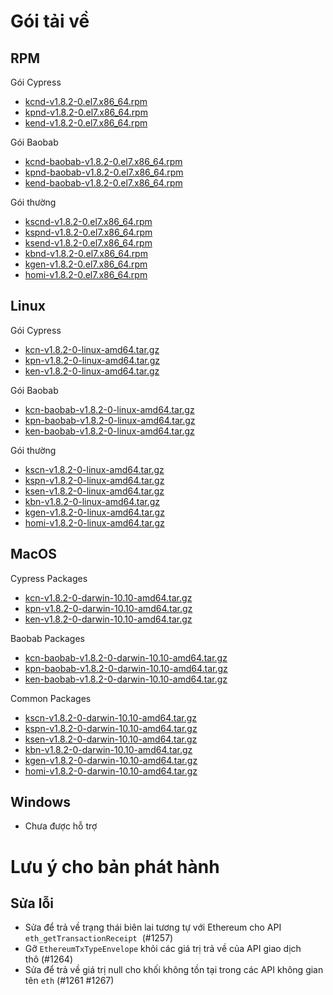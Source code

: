 # Gói tải về <a id="package-downloads"></a>

## RPM <a id="rpm"></a>

Gói Cypress
- [kcnd-v1.8.2-0.el7.x86_64.rpm](https://packages.klaytn.net/klaytn/v1.8.2/kcnd-v1.8.2-0.el7.x86_64.rpm)
- [kpnd-v1.8.2-0.el7.x86_64.rpm](https://packages.klaytn.net/klaytn/v1.8.2/kpnd-v1.8.2-0.el7.x86_64.rpm)
- [kend-v1.8.2-0.el7.x86_64.rpm](https://packages.klaytn.net/klaytn/v1.8.2/kend-v1.8.2-0.el7.x86_64.rpm)

Gói Baobab
- [kcnd-baobab-v1.8.2-0.el7.x86_64.rpm](https://packages.klaytn.net/klaytn/v1.8.2/kcnd-baobab-v1.8.2-0.el7.x86_64.rpm)
- [kpnd-baobab-v1.8.2-0.el7.x86_64.rpm](https://packages.klaytn.net/klaytn/v1.8.2/kpnd-baobab-v1.8.2-0.el7.x86_64.rpm)
- [kend-baobab-v1.8.2-0.el7.x86_64.rpm](https://packages.klaytn.net/klaytn/v1.8.2/kend-baobab-v1.8.2-0.el7.x86_64.rpm)

Gói thường
- [kscnd-v1.8.2-0.el7.x86_64.rpm](https://packages.klaytn.net/klaytn/v1.8.2/kscnd-v1.8.2-0.el7.x86_64.rpm)
- [kspnd-v1.8.2-0.el7.x86_64.rpm](https://packages.klaytn.net/klaytn/v1.8.2/kspnd-v1.8.2-0.el7.x86_64.rpm)
- [ksend-v1.8.2-0.el7.x86_64.rpm](https://packages.klaytn.net/klaytn/v1.8.2/ksend-v1.8.2-0.el7.x86_64.rpm)
- [kbnd-v1.8.2-0.el7.x86_64.rpm](https://packages.klaytn.net/klaytn/v1.8.2/kbnd-v1.8.2-0.el7.x86_64.rpm)
- [kgen-v1.8.2-0.el7.x86_64.rpm](https://packages.klaytn.net/klaytn/v1.8.2/kgen-v1.8.2-0.el7.x86_64.rpm)
- [homi-v1.8.2-0.el7.x86_64.rpm](https://packages.klaytn.net/klaytn/v1.8.2/homi-v1.8.2-0.el7.x86_64.rpm)

## Linux <a id="linux"></a>

Gói Cypress
- [kcn-v1.8.2-0-linux-amd64.tar.gz](https://packages.klaytn.net/klaytn/v1.8.2/kcn-v1.8.2-0-linux-amd64.tar.gz)
- [kpn-v1.8.2-0-linux-amd64.tar.gz](https://packages.klaytn.net/klaytn/v1.8.2/kpn-v1.8.2-0-linux-amd64.tar.gz)
- [ken-v1.8.2-0-linux-amd64.tar.gz](https://packages.klaytn.net/klaytn/v1.8.2/ken-v1.8.2-0-linux-amd64.tar.gz)

Gói Baobab
- [kcn-baobab-v1.8.2-0-linux-amd64.tar.gz](https://packages.klaytn.net/klaytn/v1.8.2/kcn-baobab-v1.8.2-0-linux-amd64.tar.gz)
- [kpn-baobab-v1.8.2-0-linux-amd64.tar.gz](https://packages.klaytn.net/klaytn/v1.8.2/kpn-baobab-v1.8.2-0-linux-amd64.tar.gz)
- [ken-baobab-v1.8.2-0-linux-amd64.tar.gz](https://packages.klaytn.net/klaytn/v1.8.2/ken-baobab-v1.8.2-0-linux-amd64.tar.gz)

Gói thường
- [kscn-v1.8.2-0-linux-amd64.tar.gz](https://packages.klaytn.net/klaytn/v1.8.2/kscn-v1.8.2-0-linux-amd64.tar.gz)
- [kspn-v1.8.2-0-linux-amd64.tar.gz](https://packages.klaytn.net/klaytn/v1.8.2/kspn-v1.8.2-0-linux-amd64.tar.gz)
- [ksen-v1.8.2-0-linux-amd64.tar.gz](https://packages.klaytn.net/klaytn/v1.8.2/ksen-v1.8.2-0-linux-amd64.tar.gz)
- [kbn-v1.8.2-0-linux-amd64.tar.gz](https://packages.klaytn.net/klaytn/v1.8.2/kbn-v1.8.2-0-linux-amd64.tar.gz)
- [kgen-v1.8.2-0-linux-amd64.tar.gz](https://packages.klaytn.net/klaytn/v1.8.2/kgen-v1.8.2-0-linux-amd64.tar.gz)
- [homi-v1.8.2-0-linux-amd64.tar.gz](https://packages.klaytn.net/klaytn/v1.8.2/homi-v1.8.2-0-linux-amd64.tar.gz)

## MacOS <a id="macos"></a>

Cypress Packages
- [kcn-v1.8.2-0-darwin-10.10-amd64.tar.gz](https://packages.klaytn.net/klaytn/v1.8.2/kcn-v1.8.2-0-darwin-10.10-amd64.tar.gz)
- [kpn-v1.8.2-0-darwin-10.10-amd64.tar.gz](https://packages.klaytn.net/klaytn/v1.8.2/kpn-v1.8.2-0-darwin-10.10-amd64.tar.gz)
- [ken-v1.8.2-0-darwin-10.10-amd64.tar.gz](https://packages.klaytn.net/klaytn/v1.8.2/ken-v1.8.2-0-darwin-10.10-amd64.tar.gz)

Baobab Packages
- [kcn-baobab-v1.8.2-0-darwin-10.10-amd64.tar.gz](https://packages.klaytn.net/klaytn/v1.8.2/kcn-baobab-v1.8.2-0-darwin-10.10-amd64.tar.gz)
- [kpn-baobab-v1.8.2-0-darwin-10.10-amd64.tar.gz](https://packages.klaytn.net/klaytn/v1.8.2/kpn-baobab-v1.8.2-0-darwin-10.10-amd64.tar.gz)
- [ken-baobab-v1.8.2-0-darwin-10.10-amd64.tar.gz](https://packages.klaytn.net/klaytn/v1.8.2/ken-baobab-v1.8.2-0-darwin-10.10-amd64.tar.gz)

Common Packages
- [kscn-v1.8.2-0-darwin-10.10-amd64.tar.gz](https://packages.klaytn.net/klaytn/v1.8.2/kscn-v1.8.2-0-darwin-10.10-amd64.tar.gz)
- [kspn-v1.8.2-0-darwin-10.10-amd64.tar.gz](https://packages.klaytn.net/klaytn/v1.8.2/kspn-v1.8.2-0-darwin-10.10-amd64.tar.gz)
- [ksen-v1.8.2-0-darwin-10.10-amd64.tar.gz](https://packages.klaytn.net/klaytn/v1.8.2/ksen-v1.8.2-0-darwin-10.10-amd64.tar.gz)
- [kbn-v1.8.2-0-darwin-10.10-amd64.tar.gz](https://packages.klaytn.net/klaytn/v1.8.2/kbn-v1.8.2-0-darwin-10.10-amd64.tar.gz)
- [kgen-v1.8.2-0-darwin-10.10-amd64.tar.gz](https://packages.klaytn.net/klaytn/v1.8.2/kgen-v1.8.2-0-darwin-10.10-amd64.tar.gz)
- [homi-v1.8.2-0-darwin-10.10-amd64.tar.gz](https://packages.klaytn.net/klaytn/v1.8.2/homi-v1.8.2-0-darwin-10.10-amd64.tar.gz)

## Windows <a id="windows"></a>

- Chưa được hỗ trợ


# Lưu ý cho bản phát hành <a id="release-notes"></a>

## Sửa lỗi
 - Sửa để trả về trạng thái biên lai tương tự với Ethereum cho API `eth_getTransactionReceipt`  (#1257)
 - Gỡ `EthereumTxTypeEnvelope` khỏi các giá trị trả về của API giao dịch thô (#1264)
 - Sửa để trả về giá trị null cho khối không tồn tại trong các API không gian tên `eth` (#1261 #1267)
